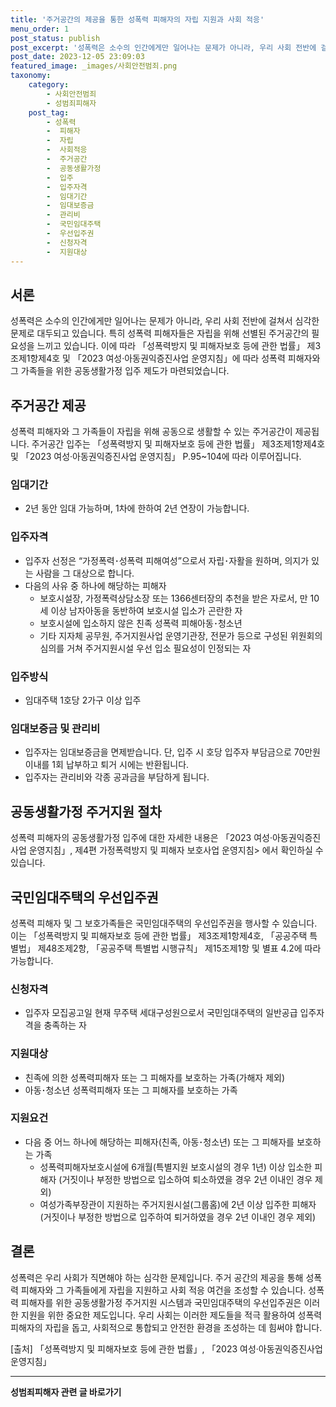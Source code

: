 ```yaml
---
title: '주거공간의 제공을 통한 성폭력 피해자의 자립 지원과 사회 적응'
menu_order: 1
post_status: publish
post_excerpt: '성폭력은 소수의 인간에게만 일어나는 문제가 아니라, 우리 사회 전반에 걸쳐서 심각한 문제로 대두되고 있습니다. 특히 성폭력 피해자들은 자립을 위해 선별된 주거공간의 필요성을 느끼고 있습니다. 이에 따라  성폭력방지 및 피해자보호 등에 관한 법률  제3조제1항제4호 및  2023 여성 아동권익증진사업 운영지침 에 따라 성폭력 피해자와 그 가족들을 위한 공동생활가정 입주 제도가 마련되었습니다.'
post_date: 2023-12-05 23:09:03
featured_image: _images/사회안전범죄.png
taxonomy:
    category:
        - 사회안전범죄
        - 성범죄피해자
    post_tag:
        - 성폭력
        -  피해자
        -  자립
        -  사회적응
        -  주거공간
        -  공동생활가정
        -  입주
        -  입주자격
        -  임대기간
        -  임대보증금
        -  관리비
        -  국민임대주택
        -  우선입주권
        -  신청자격
        -  지원대상
---
```



## 서론
성폭력은 소수의 인간에게만 일어나는 문제가 아니라, 우리 사회 전반에 걸쳐서 심각한 문제로 대두되고 있습니다. 특히 성폭력 피해자들은 자립을 위해 선별된 주거공간의 필요성을 느끼고 있습니다. 이에 따라 「성폭력방지 및 피해자보호 등에 관한 법률」 제3조제1항제4호 및 「2023 여성·아동권익증진사업 운영지침」에 따라 성폭력 피해자와 그 가족들을 위한 공동생활가정 입주 제도가 마련되었습니다. 

## 주거공간 제공
성폭력 피해자와 그 가족들이 자립을 위해 공동으로 생활할 수 있는 주거공간이 제공됩니다. 주거공간 입주는 「성폭력방지 및 피해자보호 등에 관한 법률」 제3조제1항제4호 및 「2023 여성·아동권익증진사업 운영지침」 P.95~104에 따라 이루어집니다.

### 임대기간
- 2년 동안 임대 가능하며, 1차에 한하여 2년 연장이 가능합니다.

### 입주자격
- 입주자 선정은 “가정폭력･성폭력 피해여성”으로서 자립･자활을 원하며, 의지가 있는 사람을 그 대상으로 합니다.
- 다음의 사유 중 하나에 해당하는 피해자
	- 보호시설장, 가정폭력상담소장 또는 1366센터장의 추천을 받은 자로서, 만 10세 이상 남자아동을 동반하여 보호시설 입소가 곤란한 자
	- 보호시설에 입소하지 않은 친족 성폭력 피해아동･청소년
	- 기타 지자체 공무원, 주거지원사업 운영기관장, 전문가 등으로 구성된 위원회의 심의를 거쳐 주거지원시설 우선 입소 필요성이 인정되는 자
	
### 입주방식
- 임대주택 1호당 2가구 이상 입주

### 임대보증금 및 관리비
- 입주자는 임대보증금을 면제받습니다. 단, 입주 시 호당 입주자 부담금으로 70만원 이내를 1회 납부하고 퇴거 시에는 반환됩니다.
- 입주자는 관리비와 각종 공과금을 부담하게 됩니다.

## 공동생활가정 주거지원 절차
성폭력 피해자의 공동생활가정 입주에 대한 자세한 내용은 「2023 여성·아동권익증진사업 운영지침」, 제4편 가정폭력방지 및 피해자 보호사업 운영지침> 에서 확인하실 수 있습니다.

## 국민임대주택의 우선입주권
성폭력 피해자 및 그 보호가족들은 국민임대주택의 우선입주권을 행사할 수 있습니다. 이는 「성폭력방지 및 피해자보호 등에 관한 법률」 제3조제1항제4호, 「공공주택 특별법」 제48조제2항, 「공공주택 특별법 시행규칙」 제15조제1항 및 별표 4.2에 따라 가능합니다. 

### 신청자격
- 입주자 모집공고일 현재 무주택 세대구성원으로서 국민임대주택의 일반공급 입주자격을 충족하는 자

### 지원대상
- 친족에 의한 성폭력피해자 또는 그 피해자를 보호하는 가족(가해자 제외)
- 아동･청소년 성폭력피해자 또는 그 피해자를 보호하는 가족

### 지원요건
- 다음 중 어느 하나에 해당하는 피해자(친족, 아동･청소년) 또는 그 피해자를 보호하는 가족
	- 성폭력피해자보호시설에 6개월(특별지원 보호시설의 경우 1년) 이상 입소한 피해자 (거짓이나 부정한 방법으로 입소하여 퇴소하였을 경우 2년 이내인 경우 제외)
	- 여성가족부장관이 지원하는 주거지원시설(그룹홈)에 2년 이상 입주한 피해자 (거짓이나 부정한 방법으로 입주하여 퇴거하였을 경우 2년 이내인 경우 제외)


## 결론
성폭력은 우리 사회가 직면해야 하는 심각한 문제입니다. 주거 공간의 제공을 통해 성폭력 피해자와 그 가족들에게 자립을 지원하고 사회 적응 여건을 조성할 수 있습니다. 성폭력 피해자를 위한 공동생활가정 주거지원 시스템과 국민임대주택의 우선입주권은 이러한 지원을 위한 중요한 제도입니다. 우리 사회는 이러한 제도들을 적극 활용하여 성폭력 피해자의 자립을 돕고, 사회적으로 통합되고 안전한 환경을 조성하는 데 힘써야 합니다. 

[출처] 「성폭력방지 및 피해자보호 등에 관한 법률」, 「2023 여성·아동권익증진사업 운영지침」
<!-- wp:separator -->
<hr class="wp-block-separator has-alpha-channel-opacity"/>
<!-- /wp:separator -->

<!-- wp:group {"backgroundColor":"base","layout":{"type":"constrained"}} -->
<div class="wp-block-group has-base-background-color has-background"><!-- wp:paragraph {"align":"center","fontSize":"medium"} -->
<p class="has-text-align-center has-large-font-size"><strong>성범죄피해자 관련 글 바로가기</strong></p>
<!-- /wp:paragraph -->


<!-- wp:latest-posts
{"categories":[{"id":30925,"count":19,"description":"","link":"https://uknowlaw.com/category/%ec%84%b1%eb%b2%94%ec%a3%84%ed%94%bc%ed%95%b4%ec%9e%90/","name":"성범죄피해자","slug":"성범죄피해자","taxonomy":"category","parent":0,"meta":[],"_links":{"self":[{"href":"https://uknowlaw.com/wp-json/wp/v2/categories/30925"}],"collection":[{"href":"https://uknowlaw.com/wp-json/wp/v2/categories"}],"about":[{"href":"https://uknowlaw.com/wp-json/wp/v2/taxonomies/category"}],"wp:post_type":[{"href":"https://uknowlaw.com/wp-json/wp/v2/posts?categories=30925"}],"curies":[{"name":"wp","href":"https://api.w.org/{rel}","templated":true}]}}],"postsToShow":100,"excerptLength":28,"postLayout":"grid","columns":2,"featuredImageAlign":"left","featuredImageSizeSlug":"large","fontSize":"small"} /--></div>
<!-- /wp:group -->
